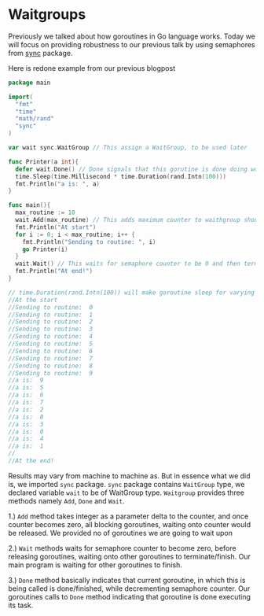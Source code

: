# Waitgroups

Previously we talked about how goroutines in Go language works. Today we will focus on providing robustness to our previous talk by using semaphores from [sync](http://golang.org/pkg/sync/#WaitGroup) package.

Here is redone example from our previous blogpost

```go
package main 

import(
  "fmt"
  "time"
  "math/rand"
  "sync"
)

var wait sync.WaitGroup // This assign a WaitGroup, to be used later

func Printer(a int){
  defer wait.Done() // Done signals that this gorutine is done doing work, decrementing semaphore counter
  time.Sleep(time.Millisecond * time.Duration(rand.Intn(100)))
  fmt.Println("a is: ", a)
}

func main(){
  max_routine := 10
  wait.Add(max_routine) // This adds maximum counter to waithgroup should wait before terminating main program
  fmt.Println("At start")
  for i := 0; i < max_routine; i++ {
    fmt.Println("Sending to routine: ", i)
    go Printer(i)
  }
  wait.Wait() // This waits for semaphore counter to be 0 and then terminates current program
  fmt.Println("At end!")
}

// time.Duration(rand.Intn(100)) will make goroutine sleep for varying time
//At the start
//Sending to routine:  0
//Sending to routine:  1
//Sending to routine:  2
//Sending to routine:  3
//Sending to routine:  4
//Sending to routine:  5
//Sending to routine:  6
//Sending to routine:  7
//Sending to routine:  8
//Sending to routine:  9
//a is:  9
//a is:  5
//a is:  6
//a is:  7
//a is:  2
//a is:  8
//a is:  3
//a is:  0
//a is:  4
//a is:  1
//
//At the end!
```

Results may vary from machine to machine as. But in essence what we did is, we imported `sync` package. `sync` package contains `WaitGroup` type, we declared variable `wait` to be of WaitGroup type. `Waitgroup` provides three methods namely `Add`, `Done` and `Wait`.

1.\) `Add` method takes integer as a parameter delta to the counter, and once counter becomes zero, all blocking goroutines, waiting onto counter would be released. We provided no of goroutines we are going to wait upon

2.\) `Wait` methods waits for semaphore counter to become zero, before releasing goroutines, waiting onto other goroutines to terminate/finish. Our main program is waiting for other goroutines to finish.

3.\) `Done` method basically indicates that current goroutine, in which this is being called is done/finished, while decrementing semaphore counter. Our goroutines calls to `Done` method indicating that goroutine is done executing its task.

